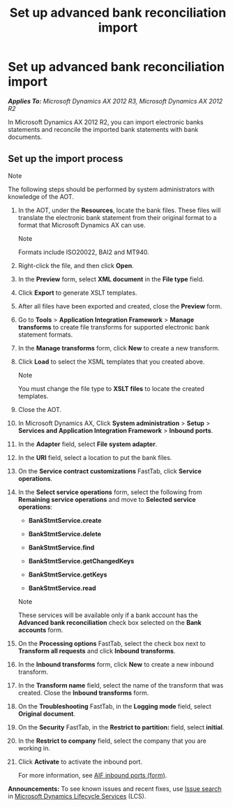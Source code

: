 ﻿---
title: Set up advanced bank reconciliation import
TOCTitle: Set up advanced bank reconciliation import
ms:assetid: 1950939d-c357-45c0-8b31-b02f6f4310bd
ms:mtpsurl: https://technet.microsoft.com/en-us/library/JJ729751(v=AX.60)
ms:contentKeyID: 49564917
ms.date: 04/18/2014
mtps_version: v=AX.60
---

# Set up advanced bank reconciliation import 


_**Applies To:** Microsoft Dynamics AX 2012 R3, Microsoft Dynamics AX 2012 R2_

In Microsoft Dynamics AX 2012 R2, you can import electronic banks statements and reconcile the imported bank statements with bank documents.

## Set up the import process


> [!NOTE]
> <P>The following steps should be performed by system administrators with knowledge of the AOT.</P>



1.  In the AOT, under the **Resources**, locate the bank files. These files will translate the electronic bank statement from their original format to a format that Microsoft Dynamics AX can use.
    

    > [!NOTE]
    > <P>Formats include ISO20022, BAI2 and MT940.</P>



2.  Right-click the file, and then click **Open**.

3.  In the **Preview** form, select **XML document** in the **File type** field.

4.  Click **Export** to generate XSLT templates.

5.  After all files have been exported and created, close the **Preview** form.

6.  Go to **Tools** \> **Application Integration Framework** \> **Manage transforms** to create file transforms for supported electronic bank statement formats.

7.  In the **Manage transforms** form, click **New** to create a new transform.

8.  Click **Load** to select the XSML templates that you created above.
    

    > [!NOTE]
    > <P>You must change the file type to <STRONG>XSLT files</STRONG> to locate the created templates.</P>



9.  Close the AOT.

10. In Microsoft Dynamics AX, Click **System administration** \> **Setup** \> **Services and Application Integration Framework** \> **Inbound ports**.

11. In the **Adapter** field, select **File system adapter**.

12. In the **URI** field, select a location to put the bank files.

13. On the **Service contract customizations** FastTab, click **Service operations**.

14. In the **Select service operations** form, select the following from **Remaining service operations** and move to **Selected service operations**:
    
      - **BankStmtService.create**
    
      - **BankStmtService.delete**
    
      - **BankStmtService.find**
    
      - **BankStmtService.getChangedKeys**
    
      - **BankStmtService.getKeys**
    
      - **BankStmtService.read**
    

    > [!NOTE]
    > <P>These services will be available only if a bank account has the <STRONG>Advanced bank reconciliation</STRONG> check box selected on the <STRONG>Bank accounts</STRONG> form.</P>



15. On the **Processing options** FastTab, select the check box next to **Transform all requests** and click **Inbound transforms**.

16. In the **Inbound transforms** form, click **New** to create a new inbound transform.

17. In the **Transform name** field, select the name of the transform that was created. Close the **Inbound transforms** form.

18. On the **Troubleshooting** FastTab, in the **Logging mode** field, select **Original document**.

19. On the **Security** FastTab, in the **Restrict to partition:** field, select **initial**.

20. In the **Restrict to company** field, select the company that you are working in.

21. Click **Activate** to activate the inbound port.
    
    For more information, see [AIF inbound ports (form)](https://technet.microsoft.com/en-us/library/hh208821\(v=ax.60\)).

  
**Announcements:** To see known issues and recent fixes, use [Issue search](http://go.microsoft.com/fwlink/?linkid=389258) in [Microsoft Dynamics Lifecycle Services](http://go.microsoft.com/fwlink/?linkid=306505) (LCS).

